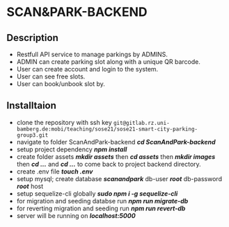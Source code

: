 # SCAN&PARK-BACKEND
## Description
- Restfull API service to manage parkings by ADMINS.
- ADMIN can create parking slot along with a unique QR barcode.
- User can create account and login to the system.
- User can see free slots.
- User can book/unbook slot by.

## Installtaion
- clone the repository with ssh key `git@gitlab.rz.uni-bamberg.de:mobi/teaching/sose21/sose21-smart-city-parking-group3.git`
- navigate to folder ScanAndPark-backend ***cd ScanAndPark-backend***
- setup project dependency ***npm install***
- create folder assets ***mkdir assets*** then ***cd assets*** then ***mkdir images*** then ***cd ...*** and ***cd ...*** to come back to project backend directory.
- create .env file ***touch .env***
- setup mysql; create database ***scanandpark*** db-user ***root*** db-password ***root*** host
- setup sequelize-cli globally ***sudo npm i -g sequelize-cli***
- for migration and seeding databse run ***npm run migrate-db***
- for reverting migration and seeding run ***npm run revert-db***
- server will be running on ***localhost:5000***   